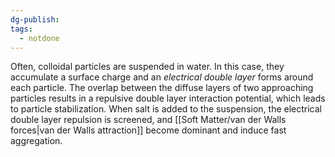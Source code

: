 ```yaml
---
dg-publish: 
tags:
  - notdone
---
```

Often, colloidal particles are suspended in water. In this case, they accumulate a surface charge and an *electrical double layer* forms around each particle. The overlap between the diffuse layers of two approaching particles results in a repulsive double layer interaction potential, which leads to particle stabilization. When salt is added to the suspension, the electrical double layer repulsion is screened, and [[Soft Matter/van der Walls forces|van der Walls attraction]] become dominant and induce fast aggregation.